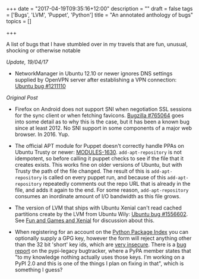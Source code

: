 +++
date = "2017-04-19T09:35:16+12:00"
description = ""
draft = false
tags = ['Bugs', 'LVM', 'Puppet', 'Python']
title = "An annotated anthology of bugs"
topics = []

+++

A list of bugs that I have stumbled over in my travels that are fun, unusual, shocking or otherwise notable

<!--more-->

_Update, 19/04/17_

* NetworkManager in Ubuntu 12.10 or newer ignores DNS settings supplied by OpenVPN server after establishing a VPN connection: [Ubuntu bug #1211110](https://bugs.launchpad.net/ubuntu/+source/openvpn/+bug/1211110)

_Original Post_

* Firefox on Android does not support SNI when negotiation SSL sessions for the sync client or when fetching favicons. [Bugzilla #765064](https://bugzilla.mozilla.org/show_bug.cgi?id=765064) goes into some detail as to why this is the case, but it has been a known bug since at least 2012. No SNI support in some components of a major web browser. In 2016. Yup.

* The official APT module for Puppet doesn't correctly handle PPAs on Ubuntu Trusty or newer: [MODULES-1630](https://tickets.puppetlabs.com/browse/MODULES-1630). `add-apt-repository` is not idempotent, so before calling it puppet checks to see if the file that it creates exists. This works fine on older versions of Ubuntu, but with Trusty the path of the file changed. The result of this is `add-apt-repository` is called on every puppet run, and because of this `add-apt-repository` repeatedly comments out the repo URL that is already in the file, and adds it again to the end. For some reason, `add-apt-repository` consumes an inordinate amount of I/O bandwidth as this file grows.

* The version of LVM that ships with Ubuntu Xenial can't read cached partitions create by the LVM from Ubuntu Wily: [Ubuntu bug #1556602](https://bugs.launchpad.net/ubuntu/+source/lvm2/+bug/1556602). See [Fun and Games and Xenial](/post/fun_and_games_and_xenial) for discussion about this.

* When registering for an account on the [Python Package Index](https://pypi.python.org/) you can optionally supply a GPG key, however the form will reject anything other than the 32 bit 'short' key ids, which are [very insecure](https://evil32.com/). There is a [bug report](https://github.com/pypa/pypi-legacy/issues/76) on the pypi-legacy bugtracker, where a PyPA member states that "to my knowledge nothing actually uses those keys. I'm working on a PyPI 2.0 and this is one of the things I plan on fixing in that", which is something I guess?
